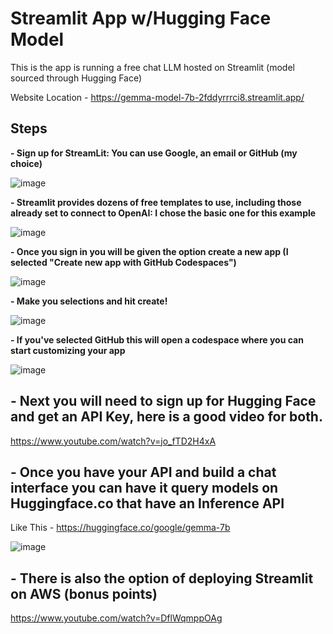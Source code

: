 # Streamlit App w/Hugging Face Model

This is the app is running a free chat LLM hosted on Streamlit (model sourced through Hugging Face)

Website Location - https://gemma-model-7b-2fddyrrrci8.streamlit.app/ 

## Steps 
**- Sign up for StreamLit: You can use Google, an email or GitHub (my choice)**

![image](https://github.com/DerekLW6/gemma-model-7b/assets/53124417/4aca817a-c8dc-48be-b45f-00db8c8e1183)


**- Streamlit provides dozens of free templates to use, including those already set to connect to OpenAI: I chose the basic one for this example**

![image](https://github.com/DerekLW6/gemma-model-7b/assets/53124417/2a89b33a-6f07-48e5-a004-f8befdba7f7f)


**- Once you sign in you will be given the option create a new app (I selected "Create new app with GitHub Codespaces")**

![image](https://github.com/DerekLW6/gemma-model-7b/assets/53124417/d594245b-d4dd-4212-840e-638cf6ef8d05)


**- Make you selections and hit create!**

![image](https://github.com/DerekLW6/gemma-model-7b/assets/53124417/5a81390e-cec6-48c3-874b-fa2d743dd560)


**- If you've selected GitHub this will open a codespace where you can start customizing your app**

![image](https://github.com/DerekLW6/gemma-model-7b/assets/53124417/48356246-b770-4bb5-b066-911b20bdd47b)


## **- Next you will need to sign up for Hugging Face and get an API Key, here is a good video for both.**

https://www.youtube.com/watch?v=jo_fTD2H4xA

## **- Once you have your API and build a chat interface you can have it query models on Huggingface.co that have an Inference API**
Like This - https://huggingface.co/google/gemma-7b

![image](https://github.com/DerekLW6/gemma-model-7b/assets/53124417/2c549311-fa46-407f-bfe7-9cd1d6fcbc58)


## **- There is also the option of deploying Streamlit on AWS (bonus points)**

https://www.youtube.com/watch?v=DflWqmppOAg 


